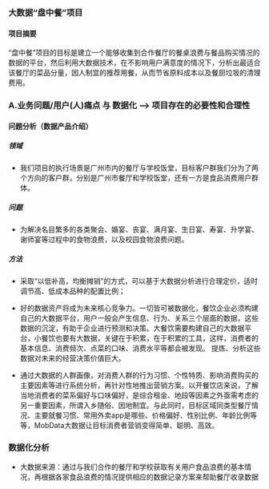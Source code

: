 ### 大数据“盘中餐”项目

#### 项目摘要

“盘中餐”项目的目标是建立一个能够收集到合作餐厅的餐桌浪费与餐品购买情况的数据的平台，然后利用大数据技术，在不影响用户满意度的情况下，分析出最适合该餐厅的菜品分量，因人制宜的推荐用餐，从而节省原料成本以及餐厨垃圾的清理费用。

### A.业务问题/用户(人)痛点 与 数据化 --> 项目存在的必要性和合理性

#### 问题分析（数据产品介绍）

##### 领域

- 我们项目的执行场景是广州市内的餐厅与学校饭堂，目标客户群我们分为了两个方向的客户群，分别是广州市餐厅和学校饭堂，还有一方是食品消费用户群体。

##### 问题

- 为解决名目繁多的各类聚会、婚宴、丧宴、满月宴、生日宴、寿宴、升学宴、谢师宴等过程中的食物浪费，以及校园食物浪费问题。

##### 方法

- 采取“以低补高，均衡摊销”的方式，可以基于大数据分析进行合理定价，适时调节高、低成本品种的配置比例；

- 好的数据资产将成为未来核心竞争力。一切皆可被数据化，餐饮企业必须构建自己的大数据平台，用户一般会产生信息、行为、关系三个层面的数据，这些数据的沉淀，有助于企业进行预测和决策。大餐饮需要构建自己的大数据平台，小餐饮也要有大数据，关键在于积累，在于积累的工具，这样，消费者的基本信息、消费频次、点菜的口味、消费水平等都会被发现。 提炼、分析这些数据对未来的经营决策价值巨大。

- 通过大数据的人群画像，对消费人群的行为习惯、个性特质、影响消费购买的主要因素等进行系统分析，再针对性地推出营销方案。以开餐饮店来说，了解当地消费者的菜系偏好与口味偏好，是综合租金、地段等因素之外亟需考虑的另一重要因素，所谓入乡随俗、因地制宜。与此同时，目标区域同类型餐厅情况、主要就餐习惯、常用外卖app是哪些、价格偏好、性别比例、年龄比例等等，MobData大数据让目标消费者营销变得简单、聪明、高效。

### 数据化分析

- 大数据来源：通过与我们合作的餐厅和学校获取有关用户食品浪费的基本情况，再根据各家食品浪费的情况提供相应的数据记录方案来帮助餐厅收录数据